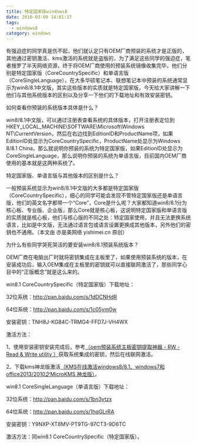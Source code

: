 ```yaml
---
title: 特定国家版windows8
date: 2016-03-09 14:01:37
tags:
  - windows8
category: windows
---
```


有强迫症的同学真是伤不起，他们就认定只有OEM厂商预装的系统才是正版的，其他通过密钥激活、kms激活的系统就是盗版的，为了满足这些同学的强迫症，笔者搜罗了半天网络资源，终于将OEM厂商使用的预装系统镜像收集完毕，他们分别是特定国家版（CoreCountrySpecific）和单语言版（CoreSingleLanguage），在大多华硕笔记本、联想笔记本中预装的系统通常显示为win8/8.1中文版，其实这些版本的实质就是特定国家版，今天给大家讲解一下他们与其他系统版本的区别以及分享一下他们的下载地址和有效安装密钥。

如何查看你预装的系统版本具体是什么？

win8/8.1中文版，可以通过注册表查看系统的具体版本，打开注册表定位到HKEY_LOCAL_MACHINE\SOFTWARE\Microsoft\Windows NT\CurrentVersion，然后在右边找到EditionID和ProductName项，如果EditionID处显示为CoreCountrySpecific，ProductName处显示为Windows 8/8.1 China，那么就说明你预装的系统为特定国家版，如果EditionID处显示为CoreSingleLanguage，那么说明你预装的系统为单语言版，目前国内OEM厂商使用的基本就是这两种系统了。

特定国家版、单语言版与其他版本的区别是什么？

一般预装系统显示为win8/8.1中文版的大多都是特定国家版（CoreCountrySpecific），细心的同学可能会发现不管特定国家版还是单语言版，他们的英文名字都带一个“Core”，Core是什么呢？大家都知道win8/8.1分为核心板、专业版、企业版，那么Core就是核心板，这说明特定国家版和单语言版的实质就是核心板，他们与核心版的不同之处：特定国家使用，并且无法更换系统语言，比如是中文版，无法通过语言包或语言设置更换成其他版本，另外他们的密钥也不通用。（本文由 亦是美网络 yishimei.cn 原创）

为什么有些同学哭死哭活的要安装win8/8.1预装系统版本？

OEM厂商在电脑出厂时就将密钥集成在主板里了，如果使用预装系统的版本，在安装成功后，输入OEM集成在主板里的密钥就可以直接联网激活了，那些同学心目中的“正版概念”就是这么来的。

win8.1 CoreCountrySpecific（特定国家版）下载地址：

32位系统：http://pan.baidu.com/s/1dDCNHdR

64位系统：http://pan.baidu.com/s/1c05ym0w

安装密钥：TNH8J-KG84C-TRMG4-FFD7J-VH4WX

激活方法：

1、使用安装密钥安装完成后，参考[（oem预装系统主板密钥提取神器 - RW - Read & Write utility ）](http://www.yishimei.cn/network/374.html)获取系统集成的密钥，然后在线联网激活。

2、下载kms神龙版激活[（KMS在线激活windows8/8.1、windows7和office2013/2010之MicroKMS 神龙版）](http://www.yishimei.cn/network/319.html)。

win8.1 CoreSingleLanguage（单语言版）下载地址：

32位系统：http://pan.baidu.com/s/1bn3ytzx

64位系统：http://pan.baidu.com/s/1hqGLrRA

安装密钥：Y9NXP-XT8MV-PT9TG-97CT3-9D6TC

激活方法：同win8.1 CoreCountrySpecific（特定国家版）。
